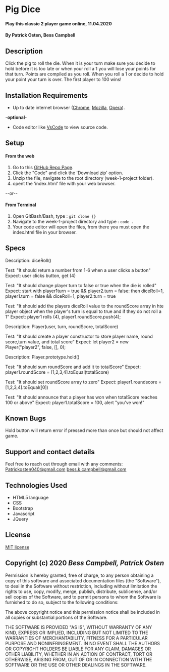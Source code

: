 # Pig Dice

####  Play this classic 2 player game online, 11.04.2020

#### By **Patrick Osten, Bess Campbell**

## Description

 Click the pig to roll the die. When it is your turn make sure you decide to hold before it is too late or when your roll a 1 you will lose your points for that turn. Points are compiled as you roll. When you roll a 1 or decide to hold your point your turn is over. The first player to 100 wins!

## Installation Requirements

- Up to date internet browser ([Chrome](https://www.google.com/chrome/?brand=CHBD&gclid=Cj0KCQjw28T8BRDbARIsAEOMBcy9jwgkNels1LOSIWTx4sDazLfEgC6PylTug62KqyWPeA0EMyr3254aAjTTEALw_wcB&gclsrc=aw.ds), [Mozilla](https://www.mozilla.org/en-US/firefox/), [Opera](https://www.opera.com/)).
 
 
 -**optional**- 
- Code editor like [VsCode](https://code.visualstudio.com/download) to view source code.

## Setup

#### From the web
1. Go to this [GitHub Repo Page]().
2. Click the "Code" and click the 'Download zip' option.
3. Unzip the file, navigate to the root directory (week-1-project folder).
4. opent the 'index.html' file with your web browser.

--or--

#### From Terminal

1. Open GitBash/Bash, type 
: `git clone {}`
2. Navigate to the week-1-project directory and type
: `code .`
3. Your code editor will open the files, from there you must open the index.html file in your browser.

## Specs

Description: diceRoll()

Test: "It should return a number from 1-6 when a user clicks a button"
Expect: user clicks button, get (4)

Test: "It should change player turn to false or true when the die is rolled"
Expect: start with player1turn = true && player2.turn = false: then diceRoll=1, player1.turn = false && diceRoll=1, player2.turn = true

Test: "It should add the players diceRoll value to the roundScore array in hte player object when the player's turn is equal to true and if they do not roll a 1"
Expect: player1 rolls (4), player1.roundScore.push(4);

Description: Player(user, turn, roundScore, totalScore)

Test: "It should create a player constructor to store player name, round score,turn value, and total score" 
Expect:  let player2 = new Player("player2", false, [], 0);

Description: Player.prototype.hold()

Test: "It should sum roundScore and add it to totalScore"
Expect: player1.roundScore = [1,2,3,4].toEqual(totalScore)

Test: "It should set roundScore array to zero"
Expect: player1.roundscore = [1,2,3,4].toEqual([0])

Test: "It should announce that a player has won when totalScore reaches 100 or above"
Expect: player1.totalScore = 100, alert "you've won!"

## Known Bugs

Hold button will return error if pressed more than once but should not affect game.

## Support and contact details

Feel free to reach out through email with any comments:
<Patrickosten040@gmail.com>
<bess.k.campbell@gmail.com>

## Technologies Used

- HTML5 language  
- CSS 
- Bootstrap
- Javascript
- JQuery

## License

[MIT license](https://opensource.org/licenses/MIT)

## Copyright (c) 2020 **_Bess Campbell, Patrick Osten_**

Permission is hereby granted, free of charge, to any person obtaining a copy of this software and associated documentation files (the "Software"), to deal in the Software without restriction, including without limitation the rights to use, copy, modify, merge, publish, distribute, sublicense, and/or sell copies of the Software, and to permit persons to whom the Software is furnished to do so, subject to the following conditions:

The above copyright notice and this permission notice shall be included in all copies or substantial portions of the Software.

THE SOFTWARE IS PROVIDED "AS IS", WITHOUT WARRANTY OF ANY KIND, EXPRESS OR IMPLIED, INCLUDING BUT NOT LIMITED TO THE WARRANTIES OF MERCHANTABILITY, FITNESS FOR A PARTICULAR PURPOSE AND NONINFRINGEMENT. IN NO EVENT SHALL THE AUTHORS OR COPYRIGHT HOLDERS BE LIABLE FOR ANY CLAIM, DAMAGES OR OTHER LIABILITY, WHETHER IN AN ACTION OF CONTRACT, TORT OR OTHERWISE, ARISING FROM, OUT OF OR IN CONNECTION WITH THE SOFTWARE OR THE USE OR OTHER DEALINGS IN THE SOFTWARE.
